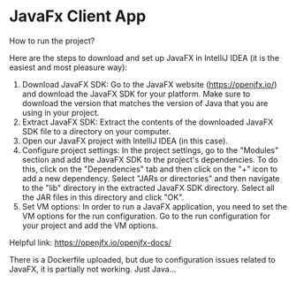# JavaFx Client App

How to run the project?

Here are the steps to download and set up JavaFX in IntelliJ IDEA (it is the easiest and most pleasure way):

1) Download JavaFX SDK: Go to the JavaFX website (https://openjfx.io/) and download the JavaFX SDK for your platform. Make sure to download the version that matches the version of Java that you are using in your project.
2) Extract JavaFX SDK: Extract the contents of the downloaded JavaFX SDK file to a directory on your computer.
3) Open our JavaFX project with IntelliJ IDEA (in this case).
4) Configure project settings: In the project settings, go to the "Modules" section and add the JavaFX SDK to the project's dependencies. To do this, click on the "Dependencies" tab and then click on the "+" icon to add a new dependency. Select "JARs or directories" and then navigate to the "lib" directory in the extracted JavaFX SDK directory. Select all the JAR files in this directory and click "OK".
5) Set VM options: In order to run a JavaFX application, you need to set the VM options for the run configuration. Go to the run configuration for your project and add the VM options.

Helpful link: https://openjfx.io/openjfx-docs/

There is a Dockerfile uploaded, but due to configuration issues related to JavaFX, it is partially not working. Just Java...
